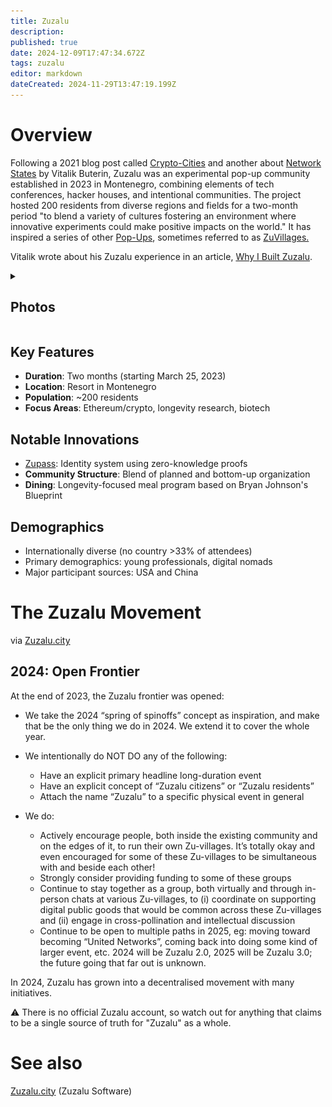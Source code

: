 ```yaml
---
title: Zuzalu
description: 
published: true
date: 2024-12-09T17:47:34.672Z
tags: zuzalu
editor: markdown
dateCreated: 2024-11-29T13:47:19.199Z
---
```


# Overview
Following a 2021 blog post called [Crypto-Cities](/Network-Societies/Crypto-Cities-VB) and another about [Network States](/Network-Societies/Network-States-VB) by Vitalik Buterin, Zuzalu was an experimental pop-up community established in 2023 in Montenegro, combining elements of tech conferences, hacker houses, and intentional communities. The project hosted 200 residents from diverse regions and fields for a two-month period "to blend a variety of cultures fostering an environment where innovative experiments could make positive impacts on the world." It has inspired a series of other [Pop-Ups](/Network-Societies/Pop-Ups), sometimes referred to as [ZuVillages.](/Network-Societies/Pop-ups/ZuVillage)

Vitalik wrote about his Zuzalu experience in an article, [Why I Built Zuzalu](/Network-Societies/Pop-Ups/Zuzalu/Why-VB).

<details>
  <summary>
    
## Photos</summary>
    
  ![vitalik_explaining_zuzalu.png](/vitalik_explaining_zuzalu.png)
  ![coordination_state_zuzalu_event_pic.png](/coordination_state_zuzalu_event_pic.png)
  ![zuzalu_dashboard_screenshot.png](/zuzalu_dashboard_screenshot.png)
  ![zuzalu_schedule.jpeg](/zuzalu_schedule.jpeg)
  ![zuzalu_townhall_activation.png](/zuzalu_townhall_activation.png)
 </details>

## Key Features
- **Duration**: Two months (starting March 25, 2023)
- **Location**: Resort in Montenegro
- **Population**: ~200 residents
- **Focus Areas**: Ethereum/crypto, longevity research, biotech


## Notable Innovations
- [Zupass](https://wiki.sove.re/Technology/Software/Zuzalu-City#technologies): Identity system using zero-knowledge proofs
- **Community Structure**: Blend of planned and bottom-up organization
- **Dining**: Longevity-focused meal program based on Bryan Johnson's Blueprint

## Demographics
- Internationally diverse (no country >33% of attendees)
- Primary demographics: young professionals, digital nomads
- Major participant sources: USA and China




# The Zuzalu Movement 
via [Zuzalu.city](https://zuzalu.gitbook.io/zuzalu-beta-docs/welcome/what-is-zuzalu#id-2023-first-zuzalu)

## 2024: Open Frontier

At the end of 2023, the Zuzalu frontier was opened:

* We take the 2024 “spring of spinoffs” concept as inspiration, and make that be the only thing we do in 2024. We extend it to cover the whole year.
* We intentionally do NOT DO any of the following:
    * Have an explicit primary headline long-duration event
    * Have an explicit concept of “Zuzalu citizens” or “Zuzalu residents”
    * Attach the name “Zuzalu” to a specific physical event in general
    
 * We do:
     * Actively encourage people, both inside the existing community and on the edges of it, to run their own Zu-villages. It’s totally okay and even encouraged for some of these Zu-villages to be simultaneous with and beside each other!
     * Strongly consider providing funding to some of these groups
     * Continue to stay together as a group, both virtually and through in-person chats at various Zu-villages, to (i) coordinate on supporting digital public goods that would be common across these Zu-villages and (ii) engage in cross-pollination and intellectual discussion
     * Continue to be open to multiple paths in 2025, eg: moving toward becoming “United Networks”, coming back into doing some kind of larger event, etc. 2024 will be Zuzalu 2.0, 2025 will be Zuzalu 3.0; the future going that far out is unknown.
     
In 2024, Zuzalu has grown into a decentralised movement with many initiatives. 

⚠️ There is no official Zuzalu account, so watch out for anything that claims to be a single source of truth for "Zuzalu" as a whole. 

# See also
[Zuzalu.city](/Technology/Software/Zuzalu-City) (Zuzalu Software)